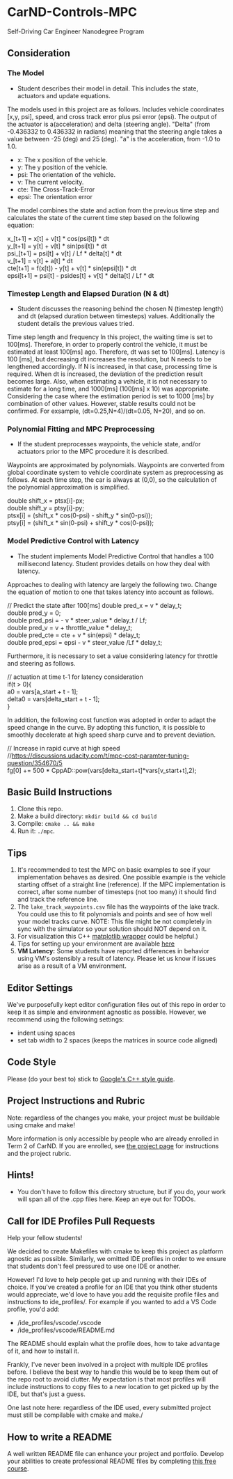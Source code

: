# CarND-Controls-MPC
Self-Driving Car Engineer Nanodegree Program

## Consideration
### The Model
* Student describes their model in detail. This includes the state, actuators and update equations.

The models used in this project are as follows.
Includes vehicle coordinates [x,y, psi], speed, and cross track error plus psi error (epsi). The output of the actuator is a(acceleration) and delta (steering angle).
"Delta" (from -0.436332 to 0.436332 in radians) meaning that the steering angle takes a value between -25 (deg) and 25 (deg). "a" is the acceleration, from -1.0 to 1.0.

* x: The x position of the vehicle.
* y: The y position of the vehicle.
* psi: The orientation of the vehicle.
* v: The current velocity.
* cte: The Cross-Track-Error
* epsi: The orientation error

The model combines the state and action from the previous time step and calculates the state of the current time step based on the following equation:

x_[t+1] = x[t] + v[t] * cos(psi[t]) * dt  
y_[t+1] = y[t] + v[t] * sin(psi[t]) * dt  
psi_[t+1] = psi[t] + v[t] / Lf * delta[t] * dt  
v_[t+1] = v[t] + a[t] * dt  
cte[t+1] = f(x[t]) - y[t] + v[t] * sin(epsi[t]) * dt  
epsi[t+1] = psi[t] - psides[t] + v[t] * delta[t] / Lf * dt  


### Timestep Length and Elapsed Duration (N & dt)
* Student discusses the reasoning behind the chosen N (timestep length) and dt (elapsed duration between timesteps) values. Additionally the student details the previous values tried.

Time step length and frequency In this project, the waiting time is set to 100[ms]. Therefore, in order to properly control the vehicle, it must be estimated at least 100[ms] ago. Therefore, dt was set to 100[ms].
Latency is 100 [ms], but decreasing dt increases the resolution, but N needs to be lengthened accordingly. If N is increased, in that case, processing time is required. When dt is increased, the deviation of the prediction result becomes large. Also, when estimating a vehicle, it is not necessary to estimate for a long time, and 1000[ms] (100[ms] x 10) was appropriate.
Considering the case where the estimation period is set to 1000 [ms] by combination of other values. However, stable results could not be confirmed.
For exsample, (dt=0.25,N=4)/(dt=0.05, N=20), and so on.


### Polynomial Fitting and MPC Preprocessing
* If the student preprocesses waypoints, the vehicle state, and/or actuators prior to the MPC procedure it is described.

Waypoints are approximated by polynomials. Waypoints are converted from global coordinate system to vehicle coordinate system as preprocessing as follows. At each time step, the car is always at (0,0), so the calculation of the polynomial approximation is simplified.

double shift_x = ptsx[i]-px;  
double shift_y = ptsy[i]-py;  
ptsx[i] = (shift_x * cos(0-psi) - shift_y * sin(0-psi));  
ptsy[i] = (shift_x * sin(0-psi) + shift_y * cos(0-psi));  


### Model Predictive Control with Latency
* The student implements Model Predictive Control that handles a 100 millisecond latency. Student provides details on how they deal with latency.

Approaches to dealing with latency are largely the following two.
Change the equation of motion to one that takes latency into account as follows.

// Predict the state after 100[ms]
double pred_x = v * delay_t;  
double pred_y = 0;  
double pred_psi = - v * steer_value * delay_t / Lf;  
double pred_v = v + throttle_value * delay_t;  
double pred_cte = cte + v * sin(epsi) * delay_t;  
double pred_epsi = epsi - v * steer_value /Lf * delay_t;  

Furthermore, it is necessary to set a value considering latency for throttle and steering as follows.

// actuation at time t-1 for latency consideration  
if(t > 0){  
	a0 = vars[a_start + t - 1];  
	delta0 = vars[delta_start + t - 1];  
}  

In addition, the following cost function was adopted in order to adapt the speed change in the curve. By adopting this function, it is possible to smoothly decelerate at high speed sharp curve and to prevent deviation.

// Increase in rapid curve at high speed  
//https://discussions.udacity.com/t/mpc-cost-paramter-tuning-question/354670/5  
fg[0] += 500 * CppAD::pow(vars[delta_start+t]*vars[v_start+t],2);


## Basic Build Instructions

1. Clone this repo.
2. Make a build directory: `mkdir build && cd build`
3. Compile: `cmake .. && make`
4. Run it: `./mpc`.

## Tips

1. It's recommended to test the MPC on basic examples to see if your implementation behaves as desired. One possible example
is the vehicle starting offset of a straight line (reference). If the MPC implementation is correct, after some number of timesteps
(not too many) it should find and track the reference line.
2. The `lake_track_waypoints.csv` file has the waypoints of the lake track. You could use this to fit polynomials and points and see of how well your model tracks curve. NOTE: This file might be not completely in sync with the simulator so your solution should NOT depend on it.
3. For visualization this C++ [matplotlib wrapper](https://github.com/lava/matplotlib-cpp) could be helpful.)
4.  Tips for setting up your environment are available [here](https://classroom.udacity.com/nanodegrees/nd013/parts/40f38239-66b6-46ec-ae68-03afd8a601c8/modules/0949fca6-b379-42af-a919-ee50aa304e6a/lessons/f758c44c-5e40-4e01-93b5-1a82aa4e044f/concepts/23d376c7-0195-4276-bdf0-e02f1f3c665d)
5. **VM Latency:** Some students have reported differences in behavior using VM's ostensibly a result of latency.  Please let us know if issues arise as a result of a VM environment.

## Editor Settings

We've purposefully kept editor configuration files out of this repo in order to
keep it as simple and environment agnostic as possible. However, we recommend
using the following settings:

* indent using spaces
* set tab width to 2 spaces (keeps the matrices in source code aligned)

## Code Style

Please (do your best to) stick to [Google's C++ style guide](https://google.github.io/styleguide/cppguide.html).

## Project Instructions and Rubric

Note: regardless of the changes you make, your project must be buildable using
cmake and make!

More information is only accessible by people who are already enrolled in Term 2
of CarND. If you are enrolled, see [the project page](https://classroom.udacity.com/nanodegrees/nd013/parts/40f38239-66b6-46ec-ae68-03afd8a601c8/modules/f1820894-8322-4bb3-81aa-b26b3c6dcbaf/lessons/b1ff3be0-c904-438e-aad3-2b5379f0e0c3/concepts/1a2255a0-e23c-44cf-8d41-39b8a3c8264a)
for instructions and the project rubric.

## Hints!

* You don't have to follow this directory structure, but if you do, your work
  will span all of the .cpp files here. Keep an eye out for TODOs.

## Call for IDE Profiles Pull Requests

Help your fellow students!

We decided to create Makefiles with cmake to keep this project as platform
agnostic as possible. Similarly, we omitted IDE profiles in order to we ensure
that students don't feel pressured to use one IDE or another.

However! I'd love to help people get up and running with their IDEs of choice.
If you've created a profile for an IDE that you think other students would
appreciate, we'd love to have you add the requisite profile files and
instructions to ide_profiles/. For example if you wanted to add a VS Code
profile, you'd add:

* /ide_profiles/vscode/.vscode
* /ide_profiles/vscode/README.md

The README should explain what the profile does, how to take advantage of it,
and how to install it.

Frankly, I've never been involved in a project with multiple IDE profiles
before. I believe the best way to handle this would be to keep them out of the
repo root to avoid clutter. My expectation is that most profiles will include
instructions to copy files to a new location to get picked up by the IDE, but
that's just a guess.

One last note here: regardless of the IDE used, every submitted project must
still be compilable with cmake and make./

## How to write a README
A well written README file can enhance your project and portfolio.  Develop your abilities to create professional README files by completing [this free course](https://www.udacity.com/course/writing-readmes--ud777).
